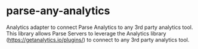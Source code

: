 # parse-any-analytics
Analytics adapter to connect Parse Analytics to any 3rd party analytics tool.
This library allows Parse Servers to leverage the Analytics library (https://getanalytics.io/plugins/) to connect to any 3rd party analytics tool.
